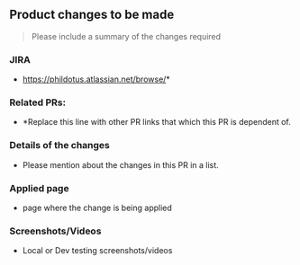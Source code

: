 ## Product changes to be made
> Please include a summary of the changes required
### JIRA

- https://phildotus.atlassian.net/browse/*

### Related PRs:

- \*Replace this line with other PR links that which this PR is dependent of.

### Details of the changes

- Please mention about the changes in this PR in a list.

### Applied page

- page where the change is being applied

### Screenshots/Videos

- Local or Dev testing screenshots/videos